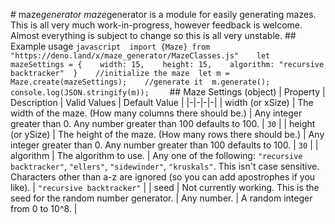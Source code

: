 #   m a z e \ _ g e n e r a t o r 
 
 
 
 * * m a z e \ _ g e n e r a t o r * *   i s   a   m o d u l e   f o r   e a s i l y   g e n e r a t i n g   m a z e s . 
 
 
 
 T h i s   i s   a l l   v e r y   m u c h   w o r k - i n - p r o g r e s s ,   h o w e v e r   f e e d b a c k   i s   w e l c o m e . 
 
 A l m o s t   e v e r y t h i n g   i s   s u b j e c t   t o   c h a n g e   s o   t h i s   i s   a l l   v e r y   u n s t a b l e . 
 
 
 
 # #   E x a m p l e   u s a g e 
 
 
 
 ` ` ` j a v a s c r i p t 
 
 i m p o r t   { M a z e }   f r o m   " h t t p s : / / d e n o . l a n d / x / m a z e _ g e n e r a t o r / M a z e C l a s s e s . j s " 
 
 
 
 l e t   m a z e S e t t i n g s   =   { 
 
     w i d t h :   1 5 , 
 
     h e i g h t :   1 5 , 
 
     a l g o r i t h m :   " r e c u r s i v e   b a c k t r a c k e r " 
 
 } 
 
 
 
 / / i n i t i a l i z e   t h e   m a z e 
 
 l e t   m   =   M a z e . c r e a t e ( m a z e S e t t i n g s ) ; 
 
 
 
 / / g e n e r a t e   i t 
 
 m . g e n e r a t e ( ) ; 
 
 
 
 c o n s o l e . l o g ( J S O N . s t r i n g i f y ( m ) ) ; 
 
 
 
 ` ` ` 
 
 
 
 # #   M a z e   S e t t i n g s   ( o b j e c t ) 
 
 
 
 |   P r o p e r t y   |   D e s c r i p t i o n   |   V a l i d   V a l u e s   |   D e f a u l t   V a l u e   | 
 
 | - | - | - | - | 
 
 |   w i d t h   ( o r   x S i z e )   |   T h e   w i d t h   o f   t h e   m a z e .   ( H o w   m a n y   c o l u m n s   t h e r e   s h o u l d   b e . )   |   A n y   i n t e g e r   g r e a t e r   t h a n   0 .   A n y   n u m b e r   g r e a t e r   t h a n   1 0 0   d e f a u l t s   t o   1 0 0 .     |   ` 3 0 `   | 
 
 |   h e i g h t   ( o r   y S i z e )   |   T h e   h e i g h t   o f   t h e   m a z e .   ( H o w   m a n y   r o w s   t h e r e   s h o u l d   b e . )   |   A n y   i n t e g e r   g r e a t e r   t h a n   0 .   A n y   n u m b e r   g r e a t e r   t h a n   1 0 0   d e f a u l t s   t o   1 0 0 .   |   ` 3 0 `   | 
 
 |   a l g o r i t h m   |   T h e   a l g o r i t h m   t o   u s e .   |   A n y   o n e   o f   t h e   f o l l o w i n g :   ` " r e c u r s i v e   b a c k t r a c k e r " ` ,   ` " e l l e r s " ` ,   ` " s i d e w i n d e r " ` ,   ` " k r u s k a l s " ` .   T h i s   i s n ' t   c a s e   s e n s i t i v e .   C h a r a c t e r s   o t h e r   t h a n   a - z   a r e   i g n o r e d   ( s o   y o u   c a n   a d d   a p o s t r o p h e s   i f   y o u   l i k e ) .   |   ` " r e c u r s i v e   b a c k t r a c k e r " `   | 
 
 |   s e e d   |   * * N o t   c u r r e n t l y   w o r k i n g . * *   T h i s   i s   t h e   s e e d   f o r   t h e   r a n d o m   n u m b e r   g e n e r a t o r .   |   A n y   n u m b e r .   |   A   r a n d o m   i n t e g e r   f r o m   0   t o   1 0 ^ 8 .   | 
 
 